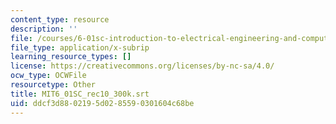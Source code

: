 ```yaml
---
content_type: resource
description: ''
file: /courses/6-01sc-introduction-to-electrical-engineering-and-computer-science-i-spring-2011/ddcf3d8802195d0285590301604c68be_MIT6_01SC_rec10_300k.vtt
file_type: application/x-subrip
learning_resource_types: []
license: https://creativecommons.org/licenses/by-nc-sa/4.0/
ocw_type: OCWFile
resourcetype: Other
title: MIT6_01SC_rec10_300k.srt
uid: ddcf3d88-0219-5d02-8559-0301604c68be
---
```

